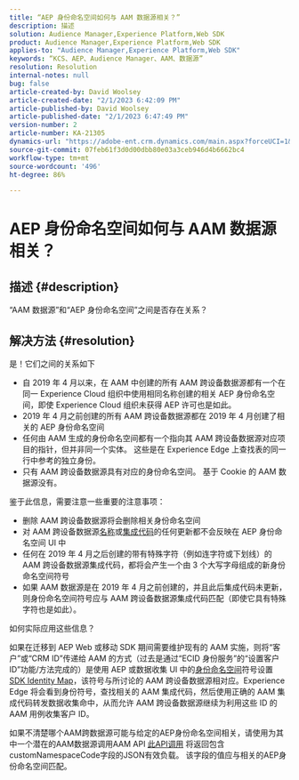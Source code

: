 ```yaml
---
title: “AEP 身份命名空间如何与 AAM 数据源相关？”
description: 描述
solution: Audience Manager,Experience Platform,Web SDK
product: Audience Manager,Experience Platform,Web SDK
applies-to: "Audience Manager,Experience Platform,Web SDK"
keywords: “KCS、AEP、Audience Manager、AAM、数据源”
resolution: Resolution
internal-notes: null
bug: false
article-created-by: David Woolsey
article-created-date: "2/1/2023 6:42:09 PM"
article-published-by: David Woolsey
article-published-date: "2/1/2023 6:47:49 PM"
version-number: 2
article-number: KA-21305
dynamics-url: "https://adobe-ent.crm.dynamics.com/main.aspx?forceUCI=1&pagetype=entityrecord&etn=knowledgearticle&id=c9eb541e-60a2-ed11-aad1-6045bd006b3d"
source-git-commit: 07feb61f3d0d00dbb80e03a3ceb946d4b6662bc4
workflow-type: tm+mt
source-wordcount: '496'
ht-degree: 86%

---
```


# AEP 身份命名空间如何与 AAM 数据源相关？

## 描述 {#description}

“AAM 数据源”和“AEP 身份命名空间”之间是否存在关系？

## 解决方法 {#resolution}


是！它们之间的关系如下

- 自 2019 年 4 月以来，在 AAM 中创建的所有 AAM 跨设备数据源都有一个在同一 Experience Cloud 组织中使用相同名称创建的相关 AEP 身份命名空间，即使 Experience Cloud 组织未获得 AEP 许可也是如此。
- 2019 年 4 月之前创建的所有 AAM 跨设备数据源都在 2019 年 4 月创建了相关的 AEP 身份命名空间
- 任何由 AAM 生成的身份命名空间都有一个指向其 AAM 跨设备数据源对应项目的指针，但并非同一个实体。 这些是在 Experience Edge 上查找表的同一行中参考的独立身份。
- 只有 AAM 跨设备数据源具有对应的身份命名空间。 基于 Cookie 的 AAM 数据源没有。


鉴于此信息，需要注意一些重要的注意事项：

- 删除 AAM 跨设备数据源将会删除相关身份命名空间
- 对 AAM 跨设备数据源<u>名称</u>或<u>集成代码</u>的任何更新都不会反映在 AEP 身份命名空间 UI 中
- 任何在 2019 年 4 月之后创建的带有特殊字符（例如连字符或下划线）的 AAM 跨设备数据源集成代码，都将会产生一个由 3 个大写字母组成的新身份命名空间符号
- 如果 AAM 数据源是在 <u></u>2019 年 4 月之前创建的，并且此后集成代码未更新，则身份命名空间符号应与 AAM 跨设备数据源集成代码匹配（即使它具有特殊字符也是如此）。


如何实际应用这些信息？

如果在迁移到 AEP Web 或移动 SDK 期间需要维护现有的 AAM 实施，则将“客户”或“CRM ID”传递给 AAM 的方式（过去是通过“ECID 身份服务”的“设置客户 ID”功能/方法完成的）是使用 AEP 或数据收集 UI 中的<u>身份命名空间</u>符号设置 [SDK Identity Map](https://experienceleague.adobe.com/docs/experience-platform/edge/identity/overview.html?lang=en)，该符号与所讨论的 AAM 跨设备数据源相对应。Experience Edge 将会看到身份符号，查找相关的 AAM 集成代码，然后使用正确的 AAM 集成代码转发数据收集命中，从而允许 AAM 跨设备数据源继续为利用这些 ID 的 AAM 用例收集客户 ID。

如果不清楚哪个AAM跨数据源可能与给定的AEP身份命名空间相关，请使用为其中一个潜在的AAM数据源调用AAM API [此API调用](https://vhttps://bank.demdex.com/portal/swagger/index.html#/Data%20Source%20API/get_datasources__dataSourceId_) 将返回包含customNamespaceCode字段的JSON有效负载。 该字段的值应与相关的AEP身份命名空间匹配。
